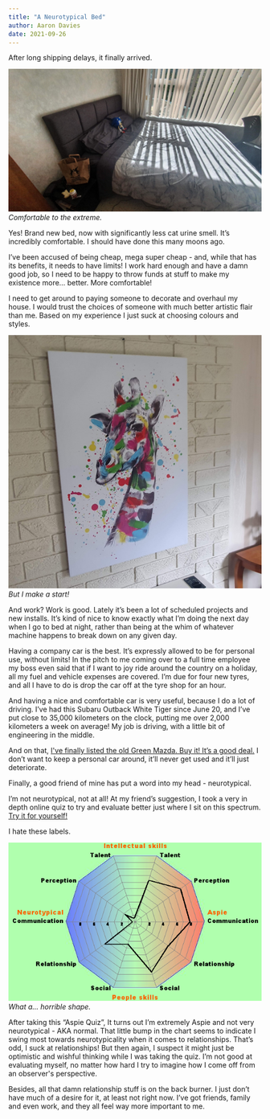 ```yaml
---
title: "A Neurotypical Bed"
author: Aaron Davies
date: 2021-09-26
---
```


After long shipping delays, it finally arrived.

[![New Bed.](/media/images/blog/newbed.jpg)](/media/images/blog/newbed.jpg)
_Comfortable to the extreme._

Yes! Brand new bed, now with significantly less cat urine smell. It’s incredibly comfortable. I should have done this many moons ago.

I’ve been accused of being cheap, mega super cheap - and, while that has its benefits, it needs to have limits! I work hard enough and have a damn good job, so I need to be happy to throw funds at stuff to make my existence more… better. More comfortable!

I need to get around to paying someone to decorate and overhaul my house. I would trust the choices of someone with much better artistic flair than me. Based on my experience I just suck at choosing colours and styles.

[![New Bed.](/media/images/blog/gir.jpg)](/media/images/blog/gir.jpg)
_But I make a start!_

And work? Work is good. Lately it’s been a lot of scheduled projects and new installs. It’s kind of nice to know exactly what I’m doing the next day when I go to bed at night, rather than being at the whim of whatever machine happens to break down on any given day.

Having a company car is the best. It’s expressly allowed to be for personal use, without limits! In the pitch to me coming over to a full time employee my boss even said that if I want to joy ride around the country on a holiday, all my fuel and vehicle expenses are covered. I’m due for four new tyres, and all I have to do is drop the car off at the tyre shop for an hour.

And having a nice and comfortable car is very useful, because I do a lot of driving. I’ve had this Subaru Outback White Tiger since June 20, and I’ve put close to 35,000 kilometers on the clock, putting me over 2,000 kilometers a week on average! My job is driving, with a little bit of engineering in the middle.

And on that, [I've finally listed the old Green Mazda. Buy it! It’s a good deal.](https://www.facebook.com/marketplace/item/807479799922396/) I don’t want to keep a personal car around, it’ll never get used and it’ll just deteriorate.

Finally, a good friend of mine has put a word into my head - neurotypical.

I’m not neurotypical, not at all! At my friend’s suggestion, I took a very in depth online quiz to try and evaluate better just where I sit on this spectrum. [Try it for yourself!](https://rdos.net/eng/Aspie-quiz.php)

I hate these labels.

[![New Bed.](/media/images/blog/neuro.png)](/media/images/blog/neuro.png)
_What a... horrible shape._

After taking this “Aspie Quiz”, It turns out I’m extremely Aspie and not very neurotypical - AKA normal. That little bump in the chart seems to indicate I swing most towards neurotypicality when it comes to relationships. That’s odd, I suck at relationships! But then again, I suspect it might just be optimistic and wishful thinking while I was taking the quiz. I’m not good at evaluating myself, no matter how hard I try to imagine how I come off from an observer's perspective.

Besides, all that damn relationship stuff is on the back burner. I just don’t have much of a desire for it, at least not right now. I’ve got friends, family and even work, and they all feel way more important to me.
